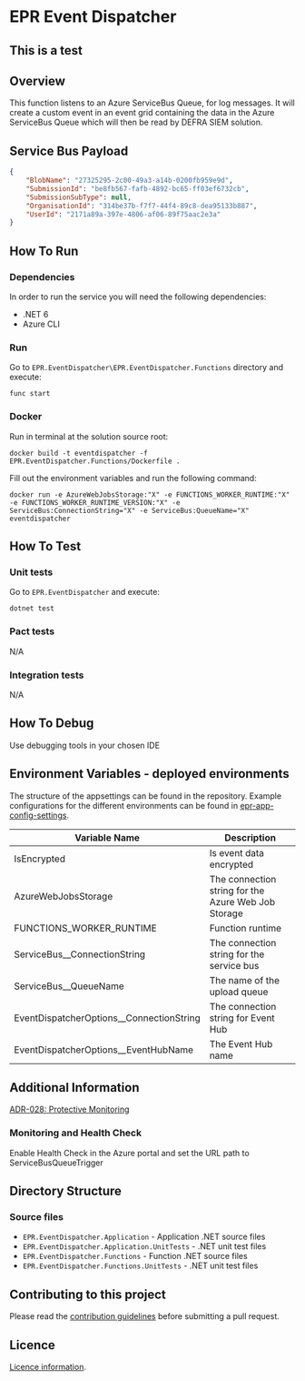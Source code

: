 # EPR Event Dispatcher

## This is a test
## Overview

This function listens to an Azure ServiceBus Queue, for log messages. It will create a custom event in an event grid containing the data in the Azure ServiceBus Queue which will then be read by DEFRA SIEM solution.

## Service Bus Payload

```json
{
    "BlobName": "27325295-2c00-49a3-a14b-0200fb959e9d",
    "SubmissionId": "be8fb567-fafb-4892-bc65-ff03ef6732cb",
    "SubmissionSubType": null,
    "OrganisationId": "314be37b-f7f7-44f4-89c8-dea95133b887",
    "UserId": "2171a89a-397e-4806-af06-89f75aac2e3a"
}
```

## How To Run

### Dependencies

In order to run the service you will need the following dependencies:

- .NET 6
- Azure CLI
  
### Run

Go to ```EPR.EventDispatcher\EPR.EventDispatcher.Functions``` directory and execute:

```
func start
```

### Docker

Run in terminal at the solution source root:

```
docker build -t eventdispatcher -f EPR.EventDispatcher.Functions/Dockerfile .
```

Fill out the environment variables and run the following command:

```
docker run -e AzureWebJobsStorage:"X" -e FUNCTIONS_WORKER_RUNTIME:"X" -e FUNCTIONS_WORKER_RUNTIME_VERSION:"X" -e ServiceBus:ConnectionString="X" -e ServiceBus:QueueName="X" eventdispatcher
```

## How To Test

### Unit tests

Go to ```EPR.EventDispatcher``` and execute:

```
dotnet test
```

### Pact tests

N/A

### Integration tests

N/A

## How To Debug

Use debugging tools in your chosen IDE

## Environment Variables - deployed environments

The structure of the appsettings can be found in the repository. Example configurations for the different environments can be found in [epr-app-config-settings](https://dev.azure.com/defragovuk/RWD-CPR-EPR4P-ADO/_git/epr-app-config-settings).

| Variable Name                            | Description                                          |
|------------------------------------------|------------------------------------------------------|
| IsEncrypted                              | Is event data encrypted                              |
| AzureWebJobsStorage                      | The connection string for the Azure Web Job Storage  |
| FUNCTIONS_WORKER_RUNTIME                 | Function runtime                                     |
| ServiceBus__ConnectionString             | The connection string for the service bus            |
| ServiceBus__QueueName                    | The name of the upload queue                         |
| EventDispatcherOptions__ConnectionString | The connection string for Event Hub                  |
| EventDispatcherOptions__EventHubName     | The Event Hub name                                   |

## Additional Information

[ADR-028: Protective Monitoring](https://eaflood.atlassian.net/wiki/spaces/MWR/pages/4334060015/ADR-028+Protective+Monitoring+Logging)

### Monitoring and Health Check

Enable Health Check in the Azure portal and set the URL path to ServiceBusQueueTrigger

## Directory Structure

### Source files

- `EPR.EventDispatcher.Application` - Application .NET source files
- `EPR.EventDispatcher.Application.UnitTests` - .NET unit test files
- `EPR.EventDispatcher.Functions` - Function .NET source files
- `EPR.EventDispatcher.Functions.UnitTests` - .NET unit test files

## Contributing to this project

Please read the [contribution guidelines](CONTRIBUTING.md) before submitting a pull request.

## Licence

[Licence information](LICENCE.md).
